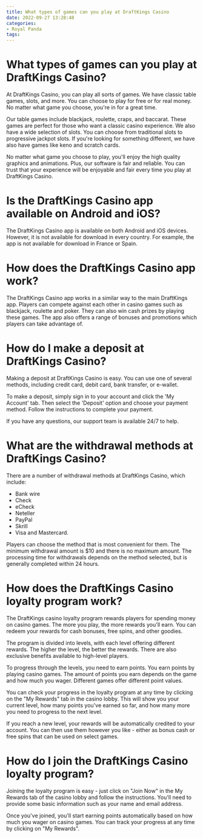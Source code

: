 ```yaml
---
title: What types of games can you play at DraftKings Casino
date: 2022-09-27 13:28:48
categories:
- Royal Panda
tags:
---
```



#  What types of games can you play at DraftKings Casino?

At DraftKings Casino, you can play all sorts of games. We have classic table games, slots, and more. You can choose to play for free or for real money. No matter what game you choose, you're in for a great time.

Our table games include blackjack, roulette, craps, and baccarat. These games are perfect for those who want a classic casino experience. We also have a wide selection of slots. You can choose from traditional slots to progressive jackpot slots. If you're looking for something different, we have also have games like keno and scratch cards.

No matter what game you choose to play, you'll enjoy the high quality graphics and animations. Plus, our software is fair and reliable. You can trust that your experience will be enjoyable and fair every time you play at DraftKings Casino.

#  Is the DraftKings Casino app available on Android and iOS?

The DraftKings Casino app is available on both Android and iOS devices. However, it is not available for download in every country. For example, the app is not available for download in France or Spain.

# How does the DraftKings Casino app work?

The DraftKings Casino app works in a similar way to the main DraftKings app. Players can compete against each other in casino games such as blackjack, roulette and poker. They can also win cash prizes by playing these games. The app also offers a range of bonuses and promotions which players can take advantage of.

#  How do I make a deposit at DraftKings Casino?

Making a deposit at DraftKings Casino is easy. You can use one of several methods, including credit card, debit card, bank transfer, or e-wallet.

To make a deposit, simply sign in to your account and click the 'My Account' tab. Then select the 'Deposit' option and choose your payment method. Follow the instructions to complete your payment.

If you have any questions, our support team is available 24/7 to help.

#  What are the withdrawal methods at DraftKings Casino?

There are a number of withdrawal methods at DraftKings Casino, which include:

- Bank wire
- Check
- eCheck
- Neteller
- PayPal
- Skrill
- Visa and Mastercard.

Players can choose the method that is most convenient for them. The minimum withdrawal amount is $10 and there is no maximum amount. The processing time for withdrawals depends on the method selected, but is generally completed within 24 hours.

#  How does the DraftKings Casino loyalty program work?

The DraftKings casino loyalty program rewards players for spending money on casino games. The more you play, the more rewards you'll earn. You can redeem your rewards for cash bonuses, free spins, and other goodies.

The program is divided into levels, with each level offering different rewards. The higher the level, the better the rewards. There are also exclusive benefits available to high-level players.

To progress through the levels, you need to earn points. You earn points by playing casino games. The amount of points you earn depends on the game and how much you wager. Different games offer different point values.

You can check your progress in the loyalty program at any time by clicking on the "My Rewards" tab in the casino lobby. This will show you your current level, how many points you've earned so far, and how many more you need to progress to the next level.

If you reach a new level, your rewards will be automatically credited to your account. You can then use them however you like - either as bonus cash or free spins that can be used on select games.

# How do I join the DraftKings Casino loyalty program?

Joining the loyalty program is easy - just click on "Join Now" in the My Rewards tab of the casino lobby and follow the instructions. You'll need to provide some basic information such as your name and email address.

Once you've joined, you'll start earning points automatically based on how much you wager on casino games. You can track your progress at any time by clicking on "My Rewards".